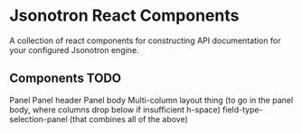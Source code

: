 # Jsonotron React Components

A collection of react components for constructing API documentation for your configured Jsonotron engine.

## Components TODO

Panel
Panel header
Panel body
Multi-column layout thing (to go in the panel body, where columns drop below if insufficient h-space)
field-type-selection-panel (that combines all of the above)

